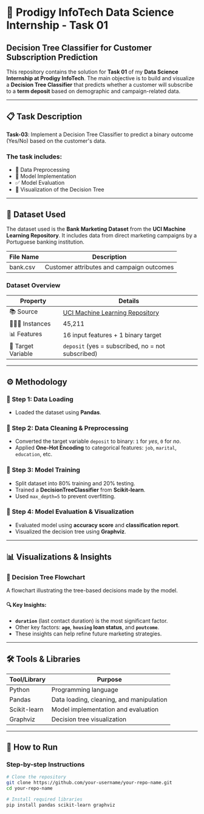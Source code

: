 # 🧠 Prodigy InfoTech Data Science Internship - Task 01  
## Decision Tree Classifier for Customer Subscription Prediction

This repository contains the solution for **Task 01** of my **Data Science Internship at Prodigy InfoTech**. The main objective is to build and visualize a **Decision Tree Classifier** that predicts whether a customer will subscribe to a **term deposit** based on demographic and campaign-related data.

---

## 📋 Task Description

**Task-03**: Implement a Decision Tree Classifier to predict a binary outcome (Yes/No) based on the customer's data.

### The task includes:
- 🔄 Data Preprocessing  
- 🧠 Model Implementation  
- ✅ Model Evaluation  
- 🌳 Visualization of the Decision Tree

---

## 💾 Dataset Used

The dataset used is the **Bank Marketing Dataset** from the **UCI Machine Learning Repository**. It includes data from direct marketing campaigns by a Portuguese banking institution.

| File Name  | Description                                      |
|------------|--------------------------------------------------|
| bank.csv   | Customer attributes and campaign outcomes        |

### Dataset Overview

| Property           | Details                                   |
|--------------------|--------------------------------------------|
| 📚 Source          | [UCI Machine Learning Repository](https://archive.ics.uci.edu/ml/datasets/bank+marketing) |
| 🧑‍🤝‍🧑 Instances     | 45,211                                    |
| 📊 Features        | 16 input features + 1 binary target         |
| 🎯 Target Variable | `deposit` (yes = subscribed, no = not subscribed) |

---

## ⚙️ Methodology

### 🔹 Step 1: Data Loading
- Loaded the dataset using **Pandas**.

### 🔹 Step 2: Data Cleaning & Preprocessing
- Converted the target variable `deposit` to binary: `1` for *yes*, `0` for *no*.
- Applied **One-Hot Encoding** to categorical features: `job`, `marital`, `education`, etc.

### 🔹 Step 3: Model Training
- Split dataset into 80% training and 20% testing.
- Trained a **DecisionTreeClassifier** from **Scikit-learn**.
- Used `max_depth=5` to prevent overfitting.

### 🔹 Step 4: Model Evaluation & Visualization
- Evaluated model using **accuracy score** and **classification report**.
- Visualized the decision tree using **Graphviz**.

---

## 📊 Visualizations & Insights

### 🌲 Decision Tree Flowchart

A flowchart illustrating the tree-based decisions made by the model.

#### 🔍 Key Insights:
- **`duration`** (last contact duration) is the most significant factor.
- Other key factors: **`age`**, **`housing` loan status**, and **`poutcome`**.
- These insights can help refine future marketing strategies.

---

## 🛠️ Tools & Libraries

| Tool/Library | Purpose                                  |
|--------------|------------------------------------------|
| Python       | Programming language                     |
| Pandas       | Data loading, cleaning, and manipulation |
| Scikit-learn | Model implementation and evaluation      |
| Graphviz     | Decision tree visualization              |

---

## 🚀 How to Run

### Step-by-step Instructions

```bash
# Clone the repository
git clone https://github.com/your-username/your-repo-name.git
cd your-repo-name

# Install required libraries
pip install pandas scikit-learn graphviz
